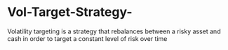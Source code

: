 # Vol-Target-Strategy-
Volatility targeting is a strategy that rebalances between a risky asset and cash in order to target a constant level of risk over time
